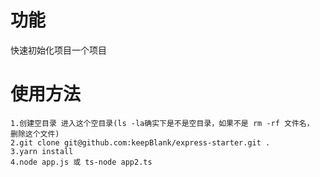 # 功能

快速初始化项目一个项目

# 使用方法

```
1.创建空目录 进入这个空目录(ls -la确实下是不是空目录，如果不是 rm -rf 文件名， 删除这个文件)
2.git clone git@github.com:keepBlank/express-starter.git .
3.yarn install
4.node app.js 或 ts-node app2.ts
```
